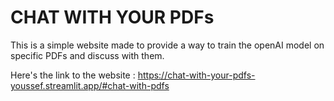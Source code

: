 # CHAT WITH YOUR PDFs

This is a simple website made to provide a way to train the openAI model on specific PDFs and discuss with them.

Here's the link to the website :
https://chat-with-your-pdfs-youssef.streamlit.app/#chat-with-pdfs

